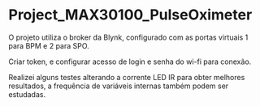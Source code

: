 # Project_MAX30100_PulseOximeter

O projeto utiliza o broker da Blynk, configurado com as portas virtuais 1 para BPM e 2 para SPO.

Criar token, e configurar acesso de login e senha do wi-fi para conexão.

Realizei alguns testes alterando a corrente LED IR para obter melhores resultados, a frequência de variáveis internas também podem ser estudadas.

